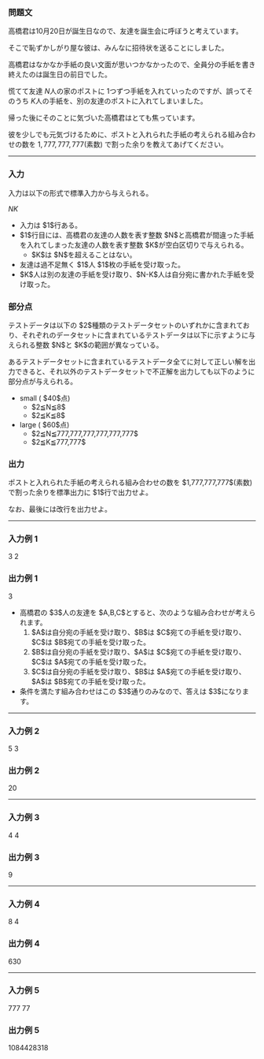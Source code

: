 
<div>

<div>

### **問題文**

<section>
高橋君は10月20日が誕生日なので、友達を誕生会に呼ぼうと考えています。

そこで恥ずかしがり屋な彼は、みんなに招待状を送ることにしました。



高橋君はなかなか手紙の良い文面が思いつかなかったので、全員分の手紙を書き終えたのは誕生日の前日でした。

慌てて友達 $N$人の家のポストに $1$つずつ手紙を入れていったのですが、誤ってそのうち $K$人の手紙を、別の友達のポストに入れてしまいました。



帰った後にそのことに気づいた高橋君はとても焦っています。

彼を少しでも元気づけるために、ポストと入れられた手紙の考えられる組み合わせの数を $1,777,777,777$(素数) で割った余りを教えてあげてください。

</section>

</div>

---

<div>

<div>

### **入力**

<section>
入力は以下の形式で標準入力から与えられる。

<div>

$N$$K$
</div>

<ul>

<li>
入力は $1$行ある。
</li>

<li>
$1$行目には、高橋君の友達の人数を表す整数 $N$と高橋君が間違った手紙を入れてしまった友達の人数を表す整数 $K$が空白区切りで与えられる。
	
<ul>

<li>
$K$は $N$を超えることはない。
</li>

</ul>

</li>

<li>
友達は過不足無く $1$人 $1$枚の手紙を受け取った。
</li>

<li>
$K$人は別の友達の手紙を受け取り、$N-K$人は自分宛に書かれた手紙を受け取った。
</li>

</ul>

</section>

</div>

<div>

### **部分点**

<section>
テストデータは以下の $2$種類のテストデータセットのいずれかに含まれており、それぞれのデータセットに含まれているテストデータは以下に示すように与えられる整数 $N$と $K$の範囲が異なっている。

あるテストデータセットに含まれているテストデータ全てに対して正しい解を出力できると、それ以外のテストデータセットで不正解を出力しても以下のように部分点が与えられる。


<ul>

<li>
small ( $40$点) 

<ul>

<li>
$2≦N≦8$
</li>

<li>
$2≦K≦8$
</li>

</ul>

</li>

<li>
large ( $60$点)

<ul>

<li>
$2≦N≦777,777,777,777,777,777$
</li>

<li>
$2≦K≦777,777$
</li>

</ul>

</li>

</ul>

</section>

</div>

<div>

### **出力**

<section>
ポストと入れられた手紙の考えられる組み合わせの数を $1,777,777,777$(素数) で割った余りを標準出力に $1$行で出力せよ。

なお、最後には改行を出力せよ。

</section>

</div>

</div>

---

<div>

### **入力例 1**

<section>

<div>

3 2

</div>

</section>

</div>

<div>

### **出力例 1**

<section>

<div>

3

</div>

<ul>

<li>
高橋君の $3$人の友達を $A,B,C$とすると、次のような組み合わせが考えられます。
	
<ol>

<li>
$A$は自分宛の手紙を受け取り、$B$は $C$宛ての手紙を受け取り、$C$は $B$宛ての手紙を受け取った。
</li>

<li>
$B$は自分宛の手紙を受け取り、$A$は $C$宛ての手紙を受け取り、$C$は $A$宛ての手紙を受け取った。
</li>

<li>
$C$は自分宛の手紙を受け取り、$B$は $A$宛ての手紙を受け取り、$A$は $B$宛ての手紙を受け取った。
</li>

</ol>

</li>

<li>
条件を満たす組み合わせはこの $3$通りのみなので、答えは $3$になります。
</li>

</ul>

</section>

</div>

---

<div>

### **入力例 2**

<section>

<div>

5 3

</div>

</section>

</div>

<div>

### **出力例 2**

<section>

<div>

20

</div>

</section>

</div>

---

<div>

### **入力例 3**

<section>

<div>

4 4

</div>

</section>

</div>

<div>

### **出力例 3**

<section>

<div>

9

</div>

</section>

</div>

---

<div>

### **入力例 4**

<section>

<div>

8 4

</div>

</section>

</div>

<div>

### **出力例 4**

<section>

<div>

630

</div>

</section>

</div>

---

<div>

### **入力例 5**

<section>

<div>

777 77

</div>

</section>

</div>

<div>

### **出力例 5**

<section>

<div>

1084428318

</div>

</section>

</div>

</div>
